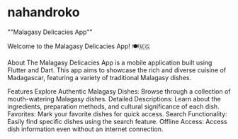 # nahandroko


""Malagasy Delicacies App""

Welcome to the Malagasy Delicacies App! 🍽️🇲🇬


About
The Malagasy Delicacies App is a mobile application built using Flutter and Dart. This app aims to showcase the rich and diverse cuisine of Madagascar, featuring a variety of traditional Malagasy dishes.

Features
Explore Authentic Malagasy Dishes: Browse through a collection of mouth-watering Malagasy dishes.
Detailed Descriptions: Learn about the ingredients, preparation methods, and cultural significance of each dish.
Favorites: Mark your favorite dishes for quick access.
Search Functionality: Easily find specific dishes using the search feature.
Offline Access: Access dish information even without an internet connection.
